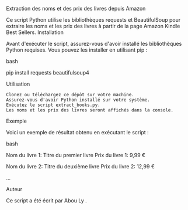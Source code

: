 Extraction des noms et des prix des livres depuis Amazon

Ce script Python utilise les bibliothèques requests et BeautifulSoup pour extraire les noms et les prix des livres à partir de la page Amazon Kindle Best Sellers.
Installation

Avant d'exécuter le script, assurez-vous d'avoir installé les bibliothèques Python requises. Vous pouvez les installer en utilisant pip :

bash

pip install requests beautifulsoup4

Utilisation

    Clonez ou téléchargez ce dépôt sur votre machine.
    Assurez-vous d'avoir Python installé sur votre système.
    Exécutez le script extract_books.py.
    Les noms et les prix des livres seront affichés dans la console.

Exemple

Voici un exemple de résultat obtenu en exécutant le script :

bash

Nom du livre 1: Titre du premier livre
Prix du livre 1: 9,99 €

Nom du livre 2: Titre du deuxième livre
Prix du livre 2: 12,99 €

...

Auteur

Ce script a été écrit par Abou Ly .
